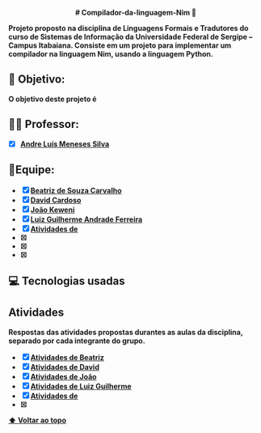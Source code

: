 <p align="center"> <strong> 
  # Compilador-da-linguagem-Nim 👑
<p align="left"> 
Projeto proposto na disciplina de Linguagens Formais e Tradutores do curso de Sistemas de Informação da Universidade Federal de Sergipe – Campus Itabaiana. Consiste em um projeto para implementar um compilador na linguagem Nim, usando a linguagem Python. 


## 📌 Objetivo:
O objetivo deste projeto é


## 🧑‍🏫 Professor:
- [x] [Andre Luis Meneses Silva](https://github.com/andreluisms)

## 📖Equipe:

- [x] [Beatriz de Souza Carvalho](https://github.com/BeatrizSouz)
- [x] [David Cardoso](URL_do_link)
- [X] [João Keweni](URL_do_link)
- [x] [Luiz Guilherme Andrade Ferreira](URL_do_link)
- [x] [Atividades de  ](URL_do_link)
- [x] 
- [x] 
- [x] 


## 💻 Tecnologias usadas

## Atividades
Respostas das atividades propostas durantes as aulas da disciplina, separado por cada integrante do grupo.

- [x] [Atividades de Beatriz](URL_do_link)
- [x] [Atividades de David ](URL_do_link)
- [X] [Atividades de João](URL_do_link)
- [x] [Atividades de Luiz Guilherme ](URL_do_link)
- [x] [Atividades de  ](URL_do_link)
- [x] 



[⬆ Voltar ao topo](#Compilador-da-linguagem-Nim)<br>
